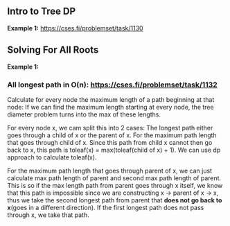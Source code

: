 ## Intro to Tree DP

**Example 1:** https://cses.fi/problemset/task/1130

## Solving For All Roots

**Example 1:** 

### All longest path in O(n): https://cses.fi/problemset/task/1132
Calculate for every node the maximum length of a path beginning at that node: If we can find the maximum length starting at every node, the tree diameter problem turns into the max of these lengths.

For every node x, we cam split this into 2 cases: The longest path either goes through a child of x or the parent of x.
For the maximum path length that goes through child of x. Since this path from child x cannot then go back to x, this path is toleaf(x) = max(toleaf(child of x) + 1). We can use dp approach to calculate toleaf(x). 

For the maximum path length that goes through parent of x, we can just calculate max path length of parent and second max path length of parent. This is so if the max length path from parent goes through x itself, we know that this path is impossible since we are constructing x -> parent of x -> x, thus we take the second longest path from parent that **does not go back to x**(goes in a different direction). If the first longest path does not pass through x, we take that path.

```cpp

```
